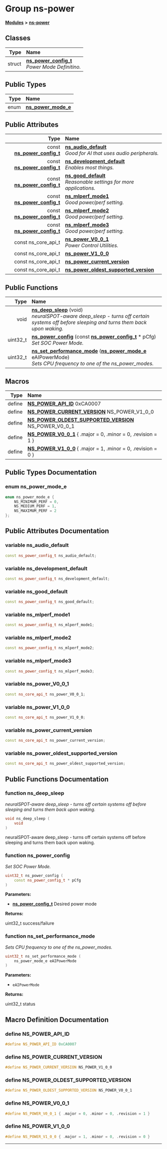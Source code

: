 

# Group ns-power



[**Modules**](modules.md) **>** [**ns-power**](group__ns-power.md)




















## Classes

| Type | Name |
| ---: | :--- |
| struct | [**ns\_power\_config\_t**](structns__power__config__t.md) <br>_Power Mode Definitino._  |


## Public Types

| Type | Name |
| ---: | :--- |
| enum  | [**ns\_power\_mode\_e**](#enum-ns_power_mode_e)  <br> |




## Public Attributes

| Type | Name |
| ---: | :--- |
|  const [**ns\_power\_config\_t**](structns__power__config__t.md) | [**ns\_audio\_default**](#variable-ns_audio_default)  <br>_Good for AI that uses audio peripherals._  |
|  const [**ns\_power\_config\_t**](structns__power__config__t.md) | [**ns\_development\_default**](#variable-ns_development_default)  <br>_Enables most things._  |
|  const [**ns\_power\_config\_t**](structns__power__config__t.md) | [**ns\_good\_default**](#variable-ns_good_default)  <br>_Reasonable settings for more applications._  |
|  const [**ns\_power\_config\_t**](structns__power__config__t.md) | [**ns\_mlperf\_mode1**](#variable-ns_mlperf_mode1)  <br>_Good power/perf setting._  |
|  const [**ns\_power\_config\_t**](structns__power__config__t.md) | [**ns\_mlperf\_mode2**](#variable-ns_mlperf_mode2)  <br>_Good power/perf setting._  |
|  const [**ns\_power\_config\_t**](structns__power__config__t.md) | [**ns\_mlperf\_mode3**](#variable-ns_mlperf_mode3)  <br>_Good power/perf setting._  |
|  const ns\_core\_api\_t | [**ns\_power\_V0\_0\_1**](#variable-ns_power_v0_0_1)  <br>_Power Control Utilities._  |
|  const ns\_core\_api\_t | [**ns\_power\_V1\_0\_0**](#variable-ns_power_v1_0_0)  <br> |
|  const ns\_core\_api\_t | [**ns\_power\_current\_version**](#variable-ns_power_current_version)  <br> |
|  const ns\_core\_api\_t | [**ns\_power\_oldest\_supported\_version**](#variable-ns_power_oldest_supported_version)  <br> |
















## Public Functions

| Type | Name |
| ---: | :--- |
|  void | [**ns\_deep\_sleep**](#function-ns_deep_sleep) (void) <br>_neuralSPOT-aware deep\_sleep - turns off certain systems off before sleeping and turns them back upon waking._  |
|  uint32\_t | [**ns\_power\_config**](#function-ns_power_config) (const [**ns\_power\_config\_t**](structns__power__config__t.md) \* pCfg) <br>_Set SOC Power Mode._  |
|  uint32\_t | [**ns\_set\_performance\_mode**](#function-ns_set_performance_mode) ([**ns\_power\_mode\_e**](ns__peripherals__power_8h.md#enum-ns_power_mode_e) eAIPowerMode) <br>_Sets CPU frequency to one of the ns\_power\_modes._  |



























## Macros

| Type | Name |
| ---: | :--- |
| define  | [**NS\_POWER\_API\_ID**](ns__peripherals__power_8h.md#define-ns_power_api_id)  0xCA0007<br> |
| define  | [**NS\_POWER\_CURRENT\_VERSION**](ns__peripherals__power_8h.md#define-ns_power_current_version)  NS\_POWER\_V1\_0\_0<br> |
| define  | [**NS\_POWER\_OLDEST\_SUPPORTED\_VERSION**](ns__peripherals__power_8h.md#define-ns_power_oldest_supported_version)  NS\_POWER\_V0\_0\_1<br> |
| define  | [**NS\_POWER\_V0\_0\_1**](ns__peripherals__power_8h.md#define-ns_power_v0_0_1)          { .major = 0, .minor = 0, .revision = 1 }<br> |
| define  | [**NS\_POWER\_V1\_0\_0**](ns__peripherals__power_8h.md#define-ns_power_v1_0_0)          { .major = 1, .minor = 0, .revision = 0 }<br> |

## Public Types Documentation




### enum ns\_power\_mode\_e 

```C++
enum ns_power_mode_e {
    NS_MINIMUM_PERF = 0,
    NS_MEDIUM_PERF = 1,
    NS_MAXIMUM_PERF = 2
};
```



## Public Attributes Documentation




### variable ns\_audio\_default 

```C++
const ns_power_config_t ns_audio_default;
```






### variable ns\_development\_default 

```C++
const ns_power_config_t ns_development_default;
```






### variable ns\_good\_default 

```C++
const ns_power_config_t ns_good_default;
```






### variable ns\_mlperf\_mode1 

```C++
const ns_power_config_t ns_mlperf_mode1;
```






### variable ns\_mlperf\_mode2 

```C++
const ns_power_config_t ns_mlperf_mode2;
```






### variable ns\_mlperf\_mode3 

```C++
const ns_power_config_t ns_mlperf_mode3;
```






### variable ns\_power\_V0\_0\_1 

```C++
const ns_core_api_t ns_power_V0_0_1;
```






### variable ns\_power\_V1\_0\_0 

```C++
const ns_core_api_t ns_power_V1_0_0;
```






### variable ns\_power\_current\_version 

```C++
const ns_core_api_t ns_power_current_version;
```






### variable ns\_power\_oldest\_supported\_version 

```C++
const ns_core_api_t ns_power_oldest_supported_version;
```



## Public Functions Documentation




### function ns\_deep\_sleep 

_neuralSPOT-aware deep\_sleep - turns off certain systems off before sleeping and turns them back upon waking._ 
```C++
void ns_deep_sleep (
    void
) 
```



neuralSPOT-aware deep\_sleep - turns off certain systems off before sleeping and turns them back upon waking. 


        



### function ns\_power\_config 

_Set SOC Power Mode._ 
```C++
uint32_t ns_power_config (
    const ns_power_config_t * pCfg
) 
```





**Parameters:**


* [**ns\_power\_config\_t**](structns__power__config__t.md) Desired power mode 



**Returns:**

uint32\_t success/failure 





        



### function ns\_set\_performance\_mode 

_Sets CPU frequency to one of the ns\_power\_modes._ 
```C++
uint32_t ns_set_performance_mode (
    ns_power_mode_e eAIPowerMode
) 
```





**Parameters:**


* `eAIPowerMode` 



**Returns:**

uint32\_t status 





        
## Macro Definition Documentation





### define NS\_POWER\_API\_ID 

```C++
#define NS_POWER_API_ID 0xCA0007
```






### define NS\_POWER\_CURRENT\_VERSION 

```C++
#define NS_POWER_CURRENT_VERSION NS_POWER_V1_0_0
```






### define NS\_POWER\_OLDEST\_SUPPORTED\_VERSION 

```C++
#define NS_POWER_OLDEST_SUPPORTED_VERSION NS_POWER_V0_0_1
```






### define NS\_POWER\_V0\_0\_1 

```C++
#define NS_POWER_V0_0_1 { .major = 0, .minor = 0, .revision = 1 }
```






### define NS\_POWER\_V1\_0\_0 

```C++
#define NS_POWER_V1_0_0 { .major = 1, .minor = 0, .revision = 0 }
```




------------------------------



